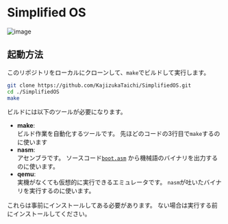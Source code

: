# Simplified OS

![image](https://github.com/user-attachments/assets/4c7ccd5a-40f1-41cc-bd1a-8ba65cfae592)

## 起動方法

このリポジトリをローカルにクローンして、`make`でビルドして実行します。
```bash
git clone https://github.com/KajizukaTaichi/SimplifiedOS.git
cd ./SimplifiedOS
make
```
ビルドには以下のツールが必要になります。

- **make**:<br>
  ビルド作業を自動化するツールです。
  先ほどのコードの3行目で`make`するのに使います
- **nasm**: <br>
  アセンブラです。
  ソースコード[`boot.asm`](./kernel.asm) から機械語のバイナリを出力するのに使います。
- **qemu**:<br>
  実機がなくても仮想的に実行できるエミュレータです。
  `nasm`が吐いたバイナリを実行するのに使います。

これらは事前にインストールしてある必要があります。
ない場合は実行する前にインストールしてください。
